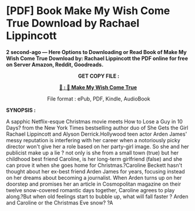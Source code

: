 # [PDF] Book Make My Wish Come True Download by Rachael Lippincott

<p><strong>2 second-ago &mdash; Here Options to Downloading or Read Book of Make My Wish Come True Download by: Rachael Lippincott the PDF online for free on Server Amazon, Reddit, Goodreads.</strong></p>
<p style="text-align: center;"><strong>GET COPY FILE :</strong></p>
<p style="text-align: center;"><strong><a href="https://us.ebookarea.xyz/?book=207294205-make-my-wish-come-true" target="_blank" rel="noopener">📢 : 🔗 Make My Wish Come True</a>&nbsp;</strong></p>
<p style="text-align: center;">File format : ePub, PDF, Kindle, AudioBook</p>
<p><strong>SYNOPSIS :</strong></p>
<p>A sapphic Netflix-esque Christmas movie meets How to Lose a Guy in 10 Days? from the New York Times bestselling author duo of She Gets the Girl Rachael Lippincott and Alyson Derrick.Hollywood teen actor Arden James' messy reputation is interfering with her career when a notoriously picky director won't give her a role based on her party-girl image. So she and her publicist make up a lie ? not only is she from a small town (true) but her childhood best friend Caroline, is her long-term girlfriend (false) and she can prove it when she goes home for Christmas.?Caroline Beckett hasn't thought about her ex-best friend Arden James for years, focusing instead on her dreams about becoming a journalist. When Arden turns up on her doorstep and promises her an article in Cosmopolitan magazine on their twelve snow-covered romantic days together, Caroline agrees to play along.?But when old feelings start to bubble up, what will fall faster ? Arden and Caroline or the Christmas Eve snow? ?A</p>
